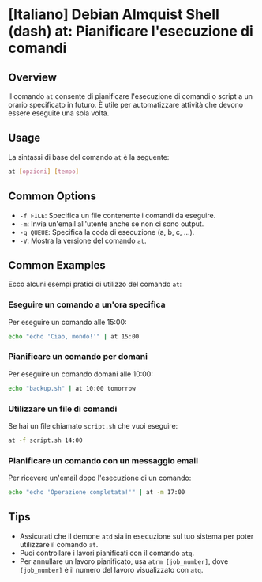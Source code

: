 # [Italiano] Debian Almquist Shell (dash) at: Pianificare l'esecuzione di comandi

## Overview
Il comando `at` consente di pianificare l'esecuzione di comandi o script a un orario specificato in futuro. È utile per automatizzare attività che devono essere eseguite una sola volta.

## Usage
La sintassi di base del comando `at` è la seguente:

```bash
at [opzioni] [tempo]
```

## Common Options
- `-f FILE`: Specifica un file contenente i comandi da eseguire.
- `-m`: Invia un'email all'utente anche se non ci sono output.
- `-q QUEUE`: Specifica la coda di esecuzione (a, b, c, ...).
- `-V`: Mostra la versione del comando `at`.

## Common Examples
Ecco alcuni esempi pratici di utilizzo del comando `at`:

### Eseguire un comando a un'ora specifica
Per eseguire un comando alle 15:00:

```bash
echo "echo 'Ciao, mondo!'" | at 15:00
```

### Pianificare un comando per domani
Per eseguire un comando domani alle 10:00:

```bash
echo "backup.sh" | at 10:00 tomorrow
```

### Utilizzare un file di comandi
Se hai un file chiamato `script.sh` che vuoi eseguire:

```bash
at -f script.sh 14:00
```

### Pianificare un comando con un messaggio email
Per ricevere un'email dopo l'esecuzione di un comando:

```bash
echo "echo 'Operazione completata!'" | at -m 17:00
```

## Tips
- Assicurati che il demone `atd` sia in esecuzione sul tuo sistema per poter utilizzare il comando `at`.
- Puoi controllare i lavori pianificati con il comando `atq`.
- Per annullare un lavoro pianificato, usa `atrm [job_number]`, dove `[job_number]` è il numero del lavoro visualizzato con `atq`.